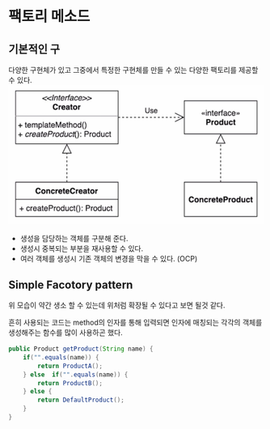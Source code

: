 
# 팩토리 메소드
## 기본적인 구
다양한 구현체가 있고 그중에서 특정한 구현체를 만들 수 있는 다양한 팩토리를 제공할 수 있다. 
![FactoryMethod](../assert/images/factory_method.png)

- 생성을 담당하는 객체를 구분해 준다.
- 생성시 중복되는 부분을 재사용할 수 있다.
- 여러 객체를 생성시 기존 객체의 변경을 막을 수 있다. (OCP)

## Simple Facotory pattern

위 모습이 약간 생소 할 수 있는데 위처럼 확장될 수 있다고 보면 될것 같다. 

흔히 사용되는 코드는 method의 인자를 통해 입력되면 인자에 매칭되는 각각의 객체를 생성해주는 함수를 많이 사용하곤 했다. 

```java
public Product getProduct(String name) {
	if("".equals(name)) {
		return ProductA();
	} else 	if("".equals(name)) {
		return ProductB();
	} else {
		return DefaultProduct();
	}
}
```